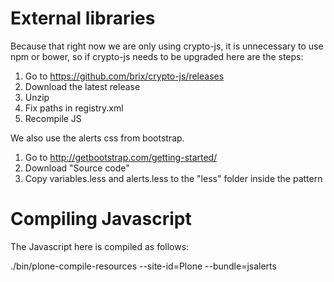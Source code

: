 External libraries
==================

Because that right now we are only using crypto-js, it is unnecessary to use npm or bower, so if crypto-js needs to be upgraded here are the steps:

1) Go to https://github.com/brix/crypto-js/releases
2) Download the latest release
3) Unzip
4) Fix paths in registry.xml
5) Recompile JS


We also use the alerts css from bootstrap.

1) Go to http://getbootstrap.com/getting-started/
2) Download "Source code"
3) Copy variables.less and alerts.less to the "less" folder inside the pattern


Compiling Javascript
====================

The Javascript here is compiled as follows:

./bin/plone-compile-resources --site-id=Plone --bundle=jsalerts
